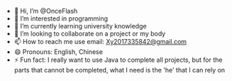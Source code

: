 - 👋 Hi, I’m @OnceFlash
- 👀 I’m interested in programming
- 🌱 I’m currently learning university knowledge
- 💞️ I’m looking to collaborate on a project or my body
- 📫 How to reach me use email: Xy2017335842@gmail.com
- 😄 Pronouns: English, Chinese
- ⚡ Fun fact: I really want to use Java to complete all projects, but for the parts that cannot be completed, what I need is the 'he' that I can rely on

<!---
OnceFlash/OnceFlash is a ✨ special ✨ repository because its `README.md` (this file) appears on your GitHub profile.
You can click the Preview link to take a look at your changes.
--->
